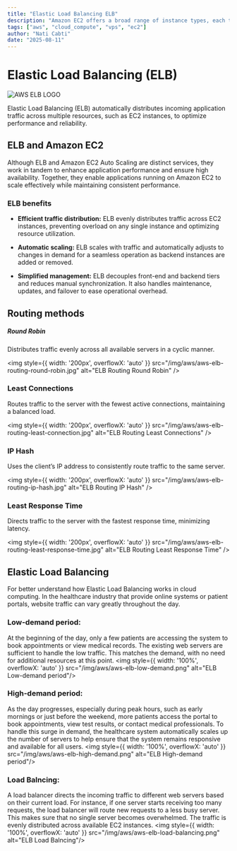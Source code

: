 ```yaml
---
title: "Elastic Load Balancing ELB"
description: "Amazon EC2 offers a broad range of instance types, each tailored to meet specific use case requirements."
tags: ["aws", "cloud_compute", "vps", "ec2"]
author: "Nati Cabti"
date: "2025-08-11"
---
```


# Elastic Load Balancing (ELB)

<div class="aws__ImageCentered">
<img style={{ width: '96px', overflowX: 'auto' }} src="/img/aws/aws-logo-elb.png" alt="AWS ELB LOGO" />
</div>

Elastic Load Balancing (ELB) automatically distributes incoming application traffic across multiple resources, such as EC2 instances, to optimize performance and reliability.

## ELB and Amazon EC2

Although ELB and Amazon EC2 Auto Scaling are distinct services, they work in tandem to enhance application performance and ensure high availability. Together, they enable applications running on Amazon EC2 to scale effectively while maintaining consistent performance.

### ELB benefits

- **Efficient traffic distribution:** ELB evenly distributes traffic across EC2 instances, preventing overload on any single instance and optimizing resource utilization.

- **Automatic scaling:** ELB scales with traffic and automatically adjusts to changes in demand for a seamless operation as backend instances are added or removed.

- **Simplified management:** ELB decouples front-end and backend tiers and reduces manual synchronization. It also handles maintenance, updates, and failover to ease operational overhead.

## Routing methods

##### Round Robin

Distributes traffic evenly across all available servers in a cyclic manner.

<img style={{ width: '200px', overflowX: 'auto' }} src="/img/aws/aws-elb-routing-round-robin.jpg" alt="ELB Routing Round Robin" />

### Least Connections

Routes traffic to the server with the fewest active connections, maintaining a balanced load.

<img style={{ width: '200px', overflowX: 'auto' }} src="/img/aws/aws-elb-routing-least-connection.jpg" alt="ELB Routing Least Connections" />

### IP Hash

Uses the client’s IP address to consistently route traffic to the same server.

<img style={{ width: '200px', overflowX: 'auto' }} src="/img/aws/aws-elb-routing-ip-hash.jpg" alt="ELB Routing IP Hash" />

### Least Response Time

Directs traffic to the server with the fastest response time, minimizing latency.

<img style={{ width: '200px', overflowX: 'auto' }} src="/img/aws/aws-elb-routing-least-response-time.jpg" alt="ELB Routing Least Response Time" />

## Elastic Load Balancing

For better understand how Elastic Load Balancing works in cloud computing. In the healthcare industry that provide online systems or patient portals, website traffic can vary greatly throughout the day.

### Low-demand period:

At the beginning of the day, only a few patients are accessing the system to book appointments or view medical records. The existing web servers are sufficient to handle the low traffic. This matches the demand, with no need for additional resources at this point.
<img style={{ width: '100%', overflowX: 'auto' }} src="/img/aws/aws-elb-low-demand.png" alt="ELB Low-demand period"/>

### High-demand period:

As the day progresses, especially during peak hours, such as early mornings or just before the weekend, more patients access the portal to book appointments, view test results, or contact medical professionals. To handle this surge in demand, the healthcare system automatically scales up the number of servers to help ensure that the system remains responsive and available for all users.
<img style={{ width: '100%', overflowX: 'auto' }} src="/img/aws/aws-elb-high-demand.png" alt="ELB High-demand period"/>

### Load Balncing:

A load balancer directs the incoming traffic to different web servers based on their current load. For instance, if one server starts receiving too many requests, the load balancer will route new requests to a less busy server. This makes sure that no single server becomes overwhelmed. The traffic is evenly distributed across available EC2 instances.
<img style={{ width: '100%', overflowX: 'auto' }} src="/img/aws/aws-elb-load-balancing.png" alt="ELB Load Balncing"/>
